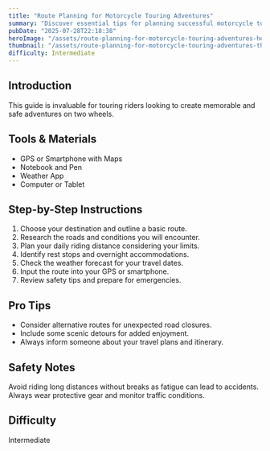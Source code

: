 ```yaml
---
title: "Route Planning for Motorcycle Touring Adventures"
summary: "Discover essential tips for planning successful motorcycle touring routes."
pubDate: "2025-07-28T22:18:38"
heroImage: "/assets/route-planning-for-motorcycle-touring-adventures-hero.jpg"
thumbnail: "/assets/route-planning-for-motorcycle-touring-adventures-thumb.jpg"
difficulty: Intermediate
---
```


<h2>Introduction</h2>
<p>This guide is invaluable for touring riders looking to create memorable and safe adventures on two wheels.</p>
<h2>Tools & Materials</h2>
<ul>
  <li>GPS or Smartphone with Maps</li>
  <li>Notebook and Pen</li>
  <li>Weather App</li>
  <li>Computer or Tablet</li>
</ul>
<h2>Step-by-Step Instructions</h2>
<ol>
  <li>Choose your destination and outline a basic route.</li>
  <li>Research the roads and conditions you will encounter.</li>
  <li>Plan your daily riding distance considering your limits.</li>
  <li>Identify rest stops and overnight accommodations.</li>
  <li>Check the weather forecast for your travel dates.</li>
  <li>Input the route into your GPS or smartphone.</li>
  <li>Review safety tips and prepare for emergencies.</li>
</ol>
<h2>Pro Tips</h2>
<ul>
  <li>Consider alternative routes for unexpected road closures.</li>
  <li>Include some scenic detours for added enjoyment.</li>
  <li>Always inform someone about your travel plans and itinerary.</li>
</ul>
<h2>Safety Notes</h2>
<p>Avoid riding long distances without breaks as fatigue can lead to accidents. Always wear protective gear and monitor traffic conditions.</p>
<h2>Difficulty</h2>
<p>Intermediate</p>